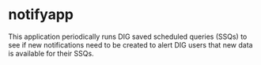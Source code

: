 # notifyapp

This application periodically runs DIG saved scheduled queries (SSQs) to see if new notifications need to be created to alert DIG users that new data is available for their
SSQs.  


